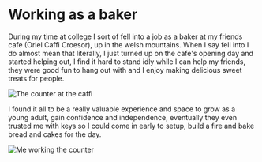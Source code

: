 
# Working as a baker

During my time at college I sort of fell into a job as a baker at my friends cafe (Oriel Caffi Croesor), up in the welsh mountains. When I say fell into I do almost mean that literally, I just turned up on the cafe's opening day and started helping out, I find it hard to stand idly while I can help my friends, they were good fun to hang out with and I enjoy making delicious sweet treats for people.

<img src="images/Caffi1.jpg" alt="The counter at the caffi">

I found it all to be a really valuable experience and space to grow as a young adult, gain confidence and independence, eventually they even trusted me with keys so I could come in early to setup, build a fire and bake bread and cakes for the day.

<img src="images/Caffi2.jpg" alt="Me working the counter">
